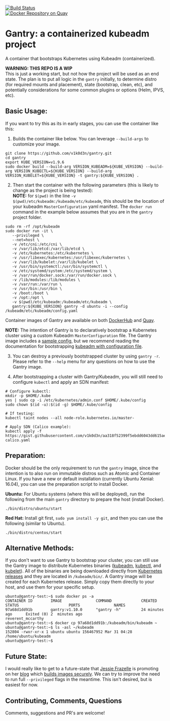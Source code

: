 [![Build Status](http://jenkins.jinkit.com:8080/buildStatus/icon?job=gantry)](http://jenkins.jinkit.com:8080/job/gantry/)<br>
[![Docker Repository on Quay](https://quay.io/repository/v1k0d3n/gantry/status "Docker Repository on Quay")](https://quay.io/repository/v1k0d3n/gantry)

# Gantry: a containerized kubeadm project
A container that bootstraps Kubernetes using Kubeadm (containerized).

**WARNING: THIS REPO IS A WIP** <br>
This is just a working start, but not how the project will be used as an end state. The plan is to put all logic in the `gantry` initially, to determine distro (for required mounts and placement), state (bootstrap, clean, etc), and potentially considerations for some common plugins or options (Helm, IPVS, etc).

## Basic Usage:
If you want to try this as its in early stages, you can use the container like this:

1. Builds the container like below. You can leverage `--build-args` to customize your image. 
```shell
git clone https://github.com/v1k0d3n/gantry.git
cd gantry 
export KUBE_VERSION=v1.9.6
sudo docker build --build-arg VERSION_KUBEADM=${KUBE_VERSION} --build-arg VERSION_KUBECTL=${KUBE_VERSION} --build-arg VERSION_KUBELET=${KUBE_VERSION} -t gantry:${KUBE_VERSION} .
```

2. Then start the container with the following parameters (this is likely to change as the project is being tested): <br>
**NOTE:** for `$(pwd)` in the line `-v $(pwd)/etc/kubeadm:/kubeadm/etc/kubeadm`, this should be the location of your kubeadm `MasterConfiguration` yaml manifest. The `docker run` command in the example below assumes that you are in the `gantry` project folder.
```shell
sudo rm -rf /opt/kubeadm
sudo docker run -it \
   --privileged \
   --net=host \
   -v /etc/cni:/etc/cni \
   -v /var/lib/etcd:/var/lib/etcd \
   -v /etc/kubernetes:/etc/kubernetes \
   -v /usr/libexec/kubernetes:/usr/libexec/kubernetes \
   -v /var/lib/kubelet:/var/lib/kubelet \
   -v /usr/bin/systemctl:/usr/bin/systemctl \
   -v /etc/systemd/system:/etc/systemd/system \
   -v /var/run/docker.sock:/var/run/docker.sock \
   -v /lib/modules:/lib/modules \
   -v /var/run:/var/run \
   -v /usr/bin:/usr/bin \
   -v /boot:/boot \
   -v /opt:/opt \
   -v $(pwd)/etc/kubeadm:/kubeadm/etc/kubeadm \
   gantry:${KUBE_VERSION} gantry -d ubuntu -i --config /kubeadm/etc/kubeadm/config.yaml
```
Container images of Gantry are available on both [DockerHub](https://hub.docker.com/r/v1k0d3n/gantry/tags/) and [Quay](https://quay.io/repository/v1k0d3n/gantry?tab=tags).

**NOTE:** The intention of Gantry is to declaratively bootstrap a Kubernetes cluster using a custom Kubeadm `MasterConfiguration` file. The Gantry image includes a [sample config](https://github.com/v1k0d3n/gantry/blob/master/etc/kubeadm/config.yaml), but we recommend reading the documentation for bootstrapping [kubeadm with configuration file](https://kubernetes.io/docs/reference/setup-tools/kubeadm/kubeadm-init/#config-file).

3. You can destroy a previously bootstrapped cluster by using `gantry -r`. Please refer to the `--help` menu for any questions on how to use the Gantry image.

4. After bootstrapping a cluster with Gantry/Kubeadm, you will still need to configure `kubectl` and apply an SDN manifest:
```shell
# Configure kubectl:
mkdir -p $HOME/.kube
yes | sudo cp -i /etc/kubernetes/admin.conf $HOME/.kube/config
sudo chown $(id -u):$(id -g) $HOME/.kube/config

# If testing:
kubectl taint nodes --all node-role.kubernetes.io/master-

# Apply SDN (Calico example):
kubectl apply -f https://gist.githubusercontent.com/v1k0d3n/aa318f52399f5ebdd6043dd615ae07b4/raw/ed583598170d67bc8c6c91dc523ce100482958eb/networking-calico.yaml
```

## Preparation:
Docker should be the only requirement to run the `gantry` image, since the intention is to also run on immutable distros such as Atomic and Container Linux. If you have a new or default installation (currently Ubuntu Xenial: 16.04), you can use the preparation script to install Docker.

**Ubuntu:** For Ubuntu systems (where this will be deployed), run the following from the main `gantry` directory to prepare the host (install Docker).
```shell
./bin/distro/ubuntu/start
```

**Red Hat:** Install git first, `sudo yum install -y git`, and then you can use the following (similar to Ubuntu).
```shell
./bin/distro/centos/start
```


## Alternative Methods:
If you don't want to use Gantry to bootstrap your cluster, you can still use the Gantry image to distribute Kubernetes binaries ([kubeadm](https://kubernetes.io/docs/setup/independent/create-cluster-kubeadm/), [kubectl](https://kubernetes.io/docs/tasks/tools/install-kubectl/), and [kubelet](https://kubernetes.io/docs/reference/generated/kubelet/)). All of the binaries are being downloaded directly from [Kubernetes releases](https://storage.googleapis.com/kubernetes-release/) and they are located in `/kubeadm/bin/`. A Gantry image will be created for each Kubernetes release. Simply copy them directly to your host, and use them for your specific setup.

```shell
ubuntu@gantry-test:~$ sudo docker ps -a
CONTAINER ID        IMAGE               COMMAND             CREATED             STATUS                      PORTS               NAMES
97a68d1dd91b        gantry:v1.10.0      "gantry -h"         24 minutes ago      Exited (0) 2  minutes ago                       reverent_mccarthy
ubuntu@gantry-test:~$ docker cp 97a68d1dd91b:/kubeadm/bin/kubeadm ~
ubuntu@gantry-test:~$ ls -asl ~/kubeadm
152804 -rwxr-xr-x 1 ubuntu ubuntu 156467952 Mar 31 04:28 /home/ubuntu/kubeadm
ubuntu@gantry-test:~$
``` 

## Future State:
I would really like to get to a future-state that [Jessie Frazelle](https://github.com/jessfraz/) is promoting on her [blog](https://blog.jessfraz.com/) which [builds images securely](https://blog.jessfraz.com/post/building-container-images-securely-on-kubernetes/). We can try to improve the need to run full `--privileged` flags in the meantime. This isn't desired, but is easiest for now.

## Contributing, Comments, Questions
Comments, suggestions and PR's are welcome!
